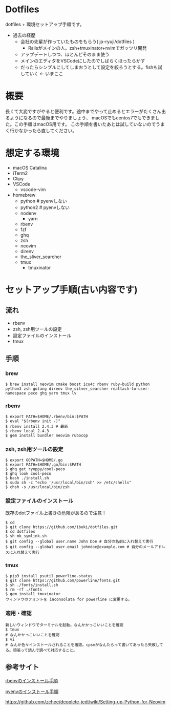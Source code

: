 # Dotfiles

dotfiles + 環境セットアップ手順です。
- 過去の経歴
  - 会社の先輩が作っていたものをもらう( jp-ryuji/dotfiles )
    - Railsがメインの人。zsh+tmuxinator+nvimでガッツリ開発
  - アップデートしつつ、ほとんどそのまま使う
  - メインのエディタをVSCodeにしたのでしばらくほったらかす
  - だったらシンプルにしてしまおうとして設定を絞ろうとする。fishも試していく <- いまここ

# 概要

長くて大変ですがやると便利です。途中までやって止めるとエラーがたくさん出るようになるので最後までやりましょう、
macOSでもcentos7でもできました。この手順はmacOS用です。
この手順を書いたあとは試していないのでうまく行かなかったら直してください。

# 想定する環境

- macOS Catalina
- iTerm2
- Clipy
- VSCode
  - vscode-vim
- homebrew
  - python # pyenvしない
  - python2 # pyenvしない
  - nodenv
    - yarn
  - rbenv
  - fzf
  - ghq
  - zsh
  - neovim
  - direnv
  - the_sliver_searcher
  - tmux
    - tmuxinator

# セットアップ手順(古い内容です)

## 流れ

- rbenv
- zsh, zsh用ツールの設定
- 設定ファイルのインストール
- tmux

## 手順


### brew

```
$ brew install neovim cmake boost icu4c rbenv ruby-build python python3 zsh golang direnv the_silver_searcher reattach-to-user-namespace peco ghq yarn tmux lv
```

### rbenv

```
$ export PATH=$HOME/.rbenv/bin:$PATH
$ eval "$(rbenv init -)"
$ rbenv install 2.4.3 # 最新
$ rbenv local 2.4.3
$ gem install bundler neovim rubocop
```


### zsh, zsh用ツールの設定

```
$ export GOPATH=$HOME/.go
$ export PATH=$HOME/.go/bin:$PATH
$ ghq get ryoppy/cool-peco
$ ghq look cool-peco
$ bash ./install.sh
$ sudo sh -c "echo '/usr/local/bin/zsh' >> /etc/shells"
$ chsh -s /usr/local/bin/zsh
```

### 設定ファイルのインストール
既存のdotファイル上書きの危険があるので注意！

```
$ cd
$ git clone https://github.com/ibuki/dotfiles.git
$ cd dotfiles
$ sh mk_symlink.sh
$ git config --global user.name John Doe # 自分の名前に入れ替えて実行
$ git config --global user.email johndoe@example.com # 自分のメールアドレスに入れ替えて実行
```


### tmux
```
$ pip3 install psutil powerline-status
$ git clone https://github.com/powerline/fonts.git
$ sh ./fonts/install.sh
$ rm -rf ./fonts
$ gem install tmuxinator
ウィンドウのフォントを inconsolata for powerline に変更する。
```

### 適用・確認

```
新しいウィンドウでターミナルを起動。なんかかっこいいことを確認
$ tmux
# なんかかっこいいことを確認
$ vi
# なんか色々インストールされることを確認。cpsmがなんたらって書いてあったら失敗してる。頑張って読んで調べて対応すること。
```

## 参考サイト

[rbenvのインストール手順](https://qiita.com/issobero/items/e0443b79da117ed48294)

[pyenvのインストール手順](https://qiita.com/1000ch/items/93841f76ea52551b6a97)

https://github.com/zchee/deoplete-jedi/wiki/Setting-up-Python-for-Neovim
